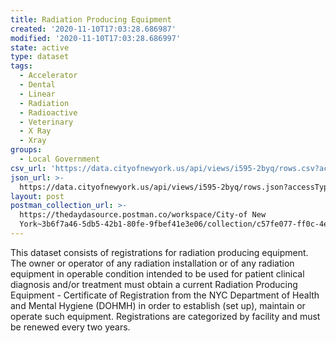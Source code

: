 ```yaml
---
title: Radiation Producing Equipment
created: '2020-11-10T17:03:28.686987'
modified: '2020-11-10T17:03:28.686997'
state: active
type: dataset
tags:
  - Accelerator
  - Dental
  - Linear
  - Radiation
  - Radioactive
  - Veterinary
  - X Ray
  - Xray
groups:
  - Local Government
csv_url: 'https://data.cityofnewyork.us/api/views/i595-2byq/rows.csv?accessType=DOWNLOAD'
json_url: >-
  https://data.cityofnewyork.us/api/views/i595-2byq/rows.json?accessType=DOWNLOAD
layout: post
postman_collection_url: >-
  https://thedaydasource.postman.co/workspace/City-of New
  York~3b6f7a46-5db5-42b1-80fe-9fbef41e3e06/collection/c57fe077-ff0c-4e93-890d-3991e34a9992
---
```

This dataset consists of registrations for radiation producing equipment. The owner or operator of any radiation installation or of any radiation equipment in operable condition intended to be used for patient clinical diagnosis and/or treatment must obtain a current Radiation Producing Equipment - Certificate of Registration from the NYC Department of Health and Mental Hygiene (DOHMH) in order to establish (set up), maintain or operate such equipment. Registrations are categorized by facility and must be renewed every two years.
